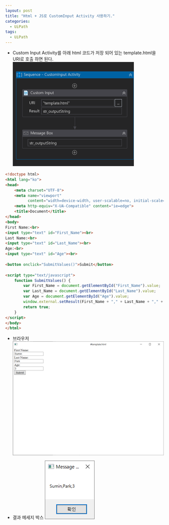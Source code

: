 ```yaml
---
layout: post
title: "Html + JS로 CustomInput Activity 사용하기."
categories:
  - UiPath
tags:
  - UiPath
---
```


+ Custom Input Activity를 아래 html 코드가 저장 되어 있는 template.html을 URI로 호출 하면 된다.
![](/assets/uipath/customInput-activity.png)

```html
<!doctype html>
<html lang="ko">
<head>
    <meta charset="UTF-8">
    <meta name="viewport"
          content="width=device-width, user-scalable=no, initial-scale=1.0, maximum-scale=1.0, minimum-scale=1.0">
    <meta http-equiv="X-UA-Compatible" content="ie=edge">
    <title>Document</title>
</head>
<body>
First Name:<br>
<input type="text" id="First_Name"><br>
Last Name:<br>
<input type="text" id="Last_Name"><br>
Age:<br>
<input type="text" id="Age"><br>

<button onclick="SubmitValues()">Submit</button>

<script type="text/javascript">
    function SubmitValues() {
        var First_Name = document.getElementById("First_Name").value;
        var Last_Name = document.getElementById("Last_Name").value;
        var Age = document.getElementById("Age").value;
        window.external.setResult(First_Name + "," + Last_Name + "," + Age);
        return true;
    }
</script>
</body>
</html>
```

* 브라우저
![](/assets/uipath/customInput-activity-browser.png)

* 결과 메세지 박스
![](/assets/uipath/customInput-activity-submit-box.png)